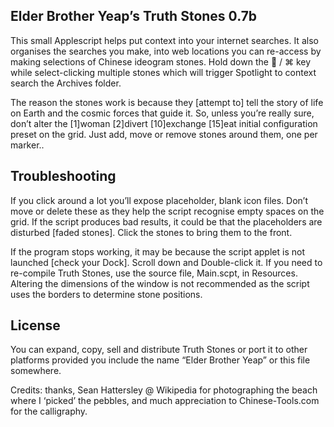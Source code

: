 Elder Brother Yeap’s Truth Stones 0.7b
--------------------------------------
This small Applescript helps put context into your internet searches. It also organises the searches you make, into web locations you can re-access by making selections of Chinese ideogram stones. Hold down the  / ⌘ key while select-clicking multiple stones which will trigger Spotlight to context search the Archives folder.

The reason the stones work is because they [attempt to] tell the story of life on Earth and the cosmic forces that guide it. So, unless you’re really sure, don’t alter the [1]woman [2]divert [10]exchange [15]eat initial configuration preset on the grid. Just add, move or remove stones around them, one per marker..

Troubleshooting
---------------
If you click around a lot you’ll expose placeholder, blank icon files. Don’t move or delete these as they help the script recognise empty spaces on the grid. If the script produces bad results, it could be that the placeholders are disturbed [faded stones]. Click the stones to bring them to the front. 

If the program stops working, it may be because the script applet is not launched [check your Dock]. Scroll down and Double-click it. If you need to re-compile Truth Stones, use the source file, Main.scpt, in Resources. Altering the dimensions of the window is not recommended as the script uses the borders to determine stone positions.

License
-------
You can expand, copy, sell and distribute Truth Stones or port it to other platforms provided you include the name “Elder Brother Yeap” or this file somewhere.

Credits: thanks, Sean Hattersley @ Wikipedia for photographing the beach where I ‘picked’ the pebbles, and much appreciation to Chinese-Tools.com for the calligraphy.
